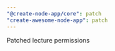 ```yaml
---
"@create-node-app/core": patch
"create-awesome-node-app": patch
---
```


Patched lecture permissions
